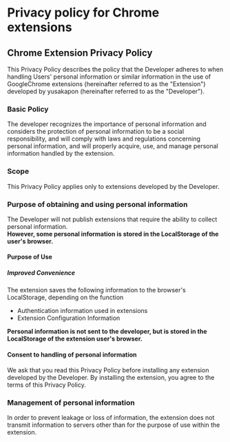 # Privacy policy for Chrome extensions

## Chrome Extension Privacy Policy

This Privacy Policy describes the policy that the Developer adheres to when handling Users' personal information or similar information in the use of GoogleChrome extensions (hereinafter referred to as the "Extension") developed by yusakapon (hereinafter referred to as the "Developer").

### Basic Policy

The developer recognizes the importance of personal information and considers the protection of personal information to be a social responsibility, and will comply with laws and regulations concerning personal information, and will properly acquire, use, and manage personal information handled by the extension.

### Scope

This Privacy Policy applies only to extensions developed by the Developer.

### Purpose of obtaining and using personal information

The Developer will not publish extensions that require the ability to collect personal information.  
**However, some personal information is stored in the LocalStorage of the user's browser.**

#### Purpose of Use

##### Improved Convenience

The extension saves the following information to the browser's LocalStorage, depending on the function

- Authentication information used in extensions
- Extension Configuration Information

**Personal information is not sent to the developer, but is stored in the LocalStorage of the extension user's browser.**

#### Consent to handling of personal information

We ask that you read this Privacy Policy before installing any extension developed by the Developer.
By installing the extension, you agree to the terms of this Privacy Policy.

### Management of personal information

In order to prevent leakage or loss of information, the extension does not transmit information to servers other than for the purpose of use within the extension.
